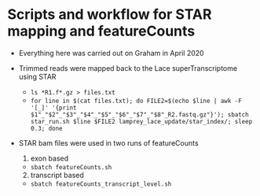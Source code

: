 # Scripts and workflow for STAR mapping and featureCounts
- Everything here was carried out on Graham in April 2020

- Trimmed reads were mapped back to the Lace superTranscriptome using STAR
	- `ls *R1.f*.gz > files.txt` <br/>
	- `for line in $(cat files.txt); do FILE2=$(echo $line | awk -F '[_]' '{print $1"_"$2"_"$3"_"$4"_"$5"_"$6"_"$7"_"$8"_R2.fastq.gz"}'); sbatch star_run.sh $line $FILE2 lamprey_lace_update/star_index/; sleep 0.3; done` <br/>

- STAR bam files were used in two runs of featureCounts
	1. exon based 
	- `sbatch featureCounts.sh`
	2. transcript based	
	- `sbatch featureCounts_transcript_level.sh`
